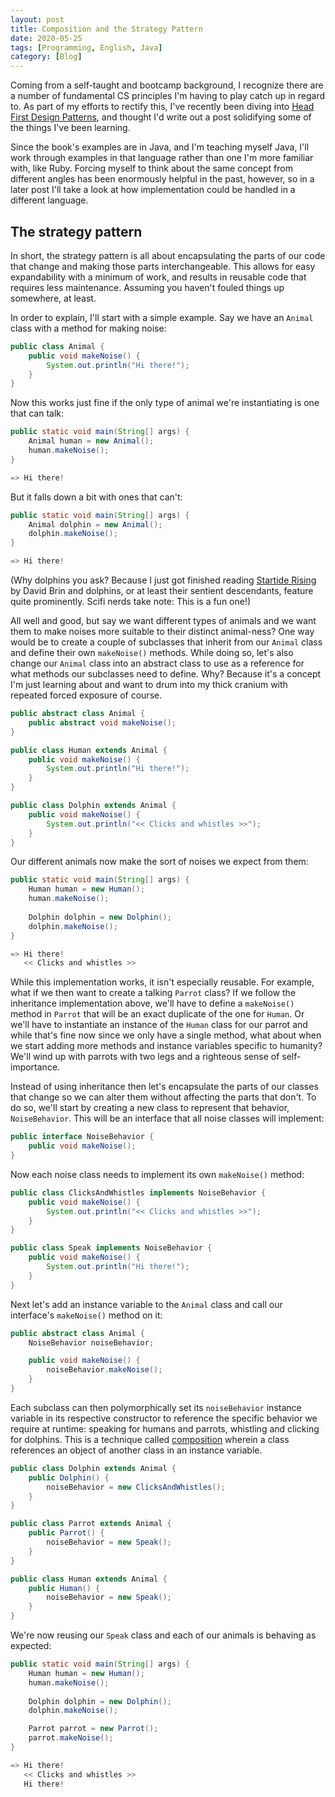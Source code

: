 ```yaml
---
layout: post
title: Composition and the Strategy Pattern
date: 2020-05-25
tags: [Programming, English, Java]
category: [Blog]
---
```


Coming from a self-taught and bootcamp background, I recognize there are a number of fundamental CS principles I'm having to play catch up in regard to.<!-- more --> As part of my efforts to rectify this, I've recently been diving into <a href="https://www.amazon.com/gp/product/0596007124/ref=as_li_tl?ie=UTF8&camp=1789&creative=9325&creativeASIN=0596007124&linkCode=as2&tag=ianbayne-20&linkId=629ed42ef88ca10e6d67dcd5cd937589">Head First Design Patterns</a>, and thought I'd write out a post solidifying some of the things I've been learning.

Since the book's examples are in Java, and I'm teaching myself Java, I'll work through examples in that language rather than one I'm more familiar with, like Ruby. Forcing myself to think about the same concept from different angles has been enormously helpful in the past, however, so in a later post I'll take a look at how implementation could be handled in a different language.

## The strategy pattern

In short, the strategy pattern is all about encapsulating the parts of our code that change and making those parts interchangeable. This allows for easy expandability with a minimum of work, and results in reusable code that requires less maintenance. Assuming you haven't fouled things up somewhere, at least.

In order to explain, I'll start with a simple example. Say we have an `Animal` class with a method for making noise:

```java
public class Animal {
    public void makeNoise() {
        System.out.println("Hi there!");
    }
}
```

Now this works just fine if the only type of animal we're instantiating is one that can talk:

```java
public static void main(String[] args) {
    Animal human = new Animal();
    human.makeNoise();
}

=> Hi there!
```

But it falls down a bit with ones that can't:

```java
public static void main(String[] args) {
    Animal dolphin = new Animal();
    dolphin.makeNoise();
}

=> Hi there!
```

(Why dolphins you ask? Because I just got finished reading <a href="https://www.amazon.com/gp/product/055327418X/ref=as_li_tl?ie=UTF8&camp=1789&creative=9325&creativeASIN=055327418X&linkCode=as2&tag=ianbayne-20&linkId=5fc2939133623e7c30685bc14b43a21b">Startide Rising</a> by David Brin and dolphins, or at least their sentient descendants, feature quite prominently. Scifi nerds take note: This is a fun one!)

All well and good, but say we want different types of animals and we want them to make noises more suitable to their distinct animal-ness? One way would be to create a couple of subclasses that inherit from our `Animal` class and define their own `makeNoise()` methods. While doing so, let's also change our `Animal` class into an abstract class to use as a reference for what methods our subclasses need to define. Why? Because it's a concept I'm just learning about and want to drum into my thick cranium with repeated forced exposure of course.

```java
public abstract class Animal {
    public abstract void makeNoise();
}

public class Human extends Animal {
    public void makeNoise() {
        System.out.println("Hi there!");
    }
}

public class Dolphin extends Animal {
    public void makeNoise() {
        System.out.println("<< Clicks and whistles >>");
    }
}
```

Our different animals now make the sort of noises we expect from them:

```java
public static void main(String[] args) {
    Human human = new Human();
    human.makeNoise();
    
    Dolphin dolphin = new Dolphin();
    dolphin.makeNoise();
}

=> Hi there!
   << Clicks and whistles >>
```

While this implementation works, it isn't especially reusable. For example, what if we then want to create a talking `Parrot` class? If we follow the inheritance implementation above, we'll have to define a `makeNoise()` method in `Parrot` that will be an exact duplicate of the one for `Human`. Or we'll have to instantiate an instance of the `Human` class for our parrot and while that's fine now since we only have a single method, what about when we start adding more methods and instance variables specific to humanity? We'll wind up with parrots with two legs and a righteous sense of self-importance.

Instead of using inheritance then let's encapsulate the parts of our classes that change so we can alter them without affecting the parts that don't. To do so, we'll start by creating a new class to represent that behavior, `NoiseBehavior`. This will be an interface that all noise classes will implement:

```java
public interface NoiseBehavior {
    public void makeNoise();
}
```

Now each noise class needs to implement its own `makeNoise()` method:

```java
public class ClicksAndWhistles implements NoiseBehavior {
    public void makeNoise() {
        System.out.println("<< Clicks and whistles >>");
    }
}

public class Speak implements NoiseBehavior {
    public void makeNoise() {
        System.out.println("Hi there!");
    }
}
```

Next let's add an instance variable to the `Animal` class and call our interface's `makeNoise()` method on it:

```java
public abstract class Animal {
    NoiseBehavior noiseBehavior;

    public void makeNoise() {
        noiseBehavior.makeNoise();
    }
}
```

Each subclass can then polymorphically set its `noiseBehavior` instance variable in its respective constructor to reference the specific behavior we require at runtime: speaking for humans and parrots, whistling and clicking for dolphins. This is a technique called <a href="https://en.wikipedia.org/wiki/Object_composition">composition</a> wherein a class references an object of another class in an instance variable.

```java
public class Dolphin extends Animal {
    public Dolphin() {
        noiseBehavior = new ClicksAndWhistles();
    }
}

public class Parrot extends Animal {
    public Parrot() {
        noiseBehavior = new Speak();
    }
}

public class Human extends Animal {
    public Human() {
        noiseBehavior = new Speak();
    }
}
```

We're now reusing our `Speak` class and each of our animals is behaving as expected:

```java
public static void main(String[] args) {
    Human human = new Human();
    human.makeNoise();
    
    Dolphin dolphin = new Dolphin();
    dolphin.makeNoise();

    Parrot parrot = new Parrot();
    parrot.makeNoise();
}

=> Hi there!
   << Clicks and whistles >>
   Hi there!
```